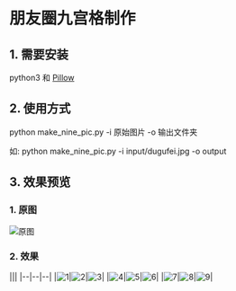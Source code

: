 # 朋友圈九宫格制作

## 1. 需要安装

python3 和 [Pillow](https://pillow.readthedocs.io/en/latest/)

## 2. 使用方式

python make_nine_pic.py -i 原始图片 -o 输出文件夹

如: python make_nine_pic.py -i input/dugufei.jpg -o output

## 3. 效果预览

### 1. 原图
![原图](./input/dugufei.jpg)

### 2. 效果

|||
|--|--|--|
|![1](./output/1.png)|![2](./output/2.png)|![3](./output/3.png)|
|![4](./output/4.png)|![5](./output/5.png)|![6](./output/6.png)|
|![7](./output/7.png)|![8](./output/8.png)|![9](./output/9.png)|

